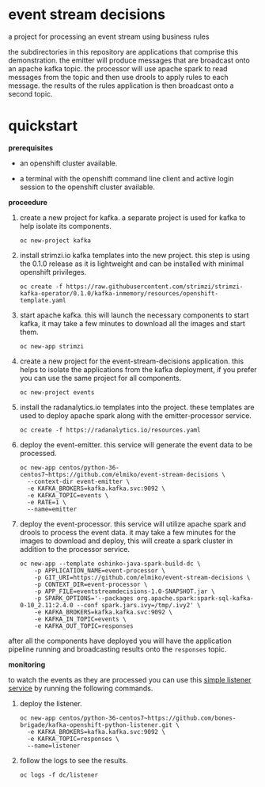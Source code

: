 # event stream decisions

a project for processing an event stream using business rules

the subdirectories in this repository are applications that comprise this
demonstration. the emitter will produce messages that are broadcast onto an
apache kafka topic. the processor will use apache spark to read messages from
the topic and then use drools to apply rules to each message. the results of
the rules application is then broadcast onto a second topic.

# quickstart

**prerequisites**

* an openshift cluster available.

* a terminal with the openshift command line client and active login
  session to the openshift cluster available.

**proceedure**

1. create a new project for kafka. a separate project is used for kafka to
   help isolate its components.
   ```
   oc new-project kafka
   ```

1. install strimzi.io kafka templates into the new project. this step is
   using the 0.1.0 release as it is lightweight and can be installed with
   minimal openshift privileges.
   ```
   oc create -f https://raw.githubusercontent.com/strimzi/strimzi-kafka-operator/0.1.0/kafka-inmemory/resources/openshift-template.yaml
   ```

1. start apache kafka. this will launch the necessary components to start
   kafka, it may take a few minutes to download all the images and start them.
   ```
   oc new-app strimzi
   ```

1. create a new project for the event-stream-decisions application. this
   helps to isolate the applications from the kafka deployment, if you prefer
   you can use the same project for all components.
   ```
   oc new-project events
   ```

1. install the radanalytics.io templates into the project. these templates
   are used to deploy apache spark along with the emitter-processor service.
   ```
   oc create -f https://radanalytics.io/resources.yaml
   ```

1. deploy the event-emitter. this service will generate the event data to be
   processed.
   ```
   oc new-app centos/python-36-centos7~https://github.com/elmiko/event-stream-decisions \
     --context-dir event-emitter \
     -e KAFKA_BROKERS=kafka.kafka.svc:9092 \
     -e KAFKA_TOPIC=events \
     -e RATE=1 \
     --name=emitter
   ```

1. deploy the event-processor. this service will utilize apache spark and
   drools to process the event data. it may take a few minutes for the images
   to download and deploy, this will create a spark cluster in addition to
   the processor service.
   ```
   oc new-app --template oshinko-java-spark-build-dc \
       -p APPLICATION_NAME=event-processor \
       -p GIT_URI=https://github.com/elmiko/event-stream-decisions \
       -p CONTEXT_DIR=event-processor \
       -p APP_FILE=eventstreamdecisions-1.0-SNAPSHOT.jar \
       -p SPARK_OPTIONS='--packages org.apache.spark:spark-sql-kafka-0-10_2.11:2.4.0 --conf spark.jars.ivy=/tmp/.ivy2' \
       -e KAFKA_BROKERS=kafka.kafka.svc:9092 \
       -e KAFKA_IN_TOPIC=events \
       -e KAFKA_OUT_TOPIC=responses
   ```

after all the components have deployed you will have the application pipeline
running and broadcasting results onto the `responses` topic.

**monitoring**

to watch the events as they are processed you can use this
[simple listener service](https://github.com/bones-brigade/kafka-openshift-python-listener)
by running the following commands.

1. deploy the listener.
   ```
   oc new-app centos/python-36-centos7~https://github.com/bones-brigade/kafka-openshift-python-listener.git \
     -e KAFKA_BROKERS=kafka.kafka.svc:9092 \
     -e KAFKA_TOPIC=responses \
     --name=listener
   ```

1. follow the logs to see the results.
   ```
   oc logs -f dc/listener
   ```
